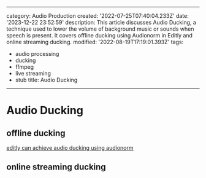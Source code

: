 ------
category: Audio Production
created: '2022-07-25T07:40:04.233Z'
date: '2023-12-22 23:52:59'
description: This article discusses Audio Ducking, a technique used to lower the volume
  of background music or sounds when speech is present. It covers offline ducking
  using Audionorm in Editly and online streaming ducking.
modified: '2022-08-19T17:19:01.393Z'
tags:
- audio processing
- ducking
- ffmpeg
- live streaming
- stub
title: Audio Ducking
------

# Audio Ducking

## offline ducking

[editly can achieve audio ducking using audionorm](https://github.com/mifi/editly/blob/master/examples/audio2.json5)

## online streaming ducking
